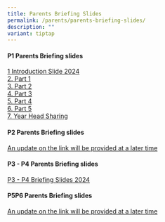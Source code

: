 ```yaml
---
title: Parents Briefing Slides
permalink: /parents/parents-briefing-slides/
description: ""
variant: tiptap
---
```

<h4><strong>P1 Parents Briefing slides</strong></h4>
<p><a href="/files/Parents Briefing Slides/2024/Primary_1_Parents_Briefing_2024_Principal.pdf" rel="noopener noreferrer nofollow" target="_blank">1 Introduction Slide 2024</a> 
    <br><a href="/files/Parents Briefing Slides/2024/2024_part_1_p1_parents_briefing_by_fts_consolidated.pdf" rel="noopener noreferrer nofollow" target="_blank">2. Part 1</a> 
    <br><a href="/files/Parents Briefing Slides/2024/2024_part_2_p1_parents_briefing_by_fts_consolidated.pdf" rel="noopener noreferrer nofollow" target="_blank">3. Part 2</a> 
    <br><a href="/files/Parents Briefing Slides/2024/2024_part_3_p1_parents_briefing_by_fts_consolidated.pdf" rel="noopener noreferrer nofollow" target="_blank">4. Part 3</a> 
    <br><a href="/files/Parents Briefing Slides/2024/2024_part_4_p1_parents_briefing_by_fts_consolidated.pdf" rel="noopener noreferrer nofollow" target="_blank">5. Part 4</a> 
    <br><a href="/files/Parents Briefing Slides/2024/2024_part_5_p1_parents_briefing_by_fts_consolidated.pdf" rel="noopener noreferrer nofollow" target="_blank">6. Part 5</a> 
    <br><a href="/files/Parents Briefing Slides/2024/Primary_1_Parents_Briefing_2024_YH.pdf" rel="noopener noreferrer nofollow" target="_blank">7. Year Head Sharing</a> 
    <br>
</p>
<h4><strong>P2 Parents Briefing slides</strong></h4>
<p><a href="/files/Parents%20Briefing%20Slides/P2%20Briefing/P2%20Parents%20Briefing%202023_parents.pdf" rel="noopener noreferrer nofollow" target="_blank">An update on the link will be provided at a later time</a>
</p>
<h4><strong>P3 - P4 Parents Briefing slides</strong></h4>
<p><a href="/files/Parents Briefing Slides/2024/2024_P3_P4_Parents_Briefing_19_Jan_for_school_website_final.pdf" rel="noopener noreferrer nofollow" target="_blank">P3 - P4 Briefing Slides 2024</a>
</p>
<h4><strong>P5P6 Parents Briefing slides</strong></h4>
<p><a href="/files/Parents%20Briefing%20Slides/P2%20Briefing/P2%20Parents%20Briefing%202023_parents.pdf" rel="noopener noreferrer nofollow" target="_blank">An update on the link will be provided at a later time</a>
</p>